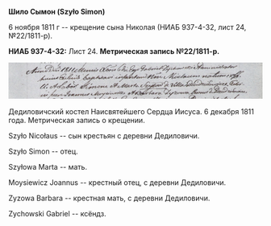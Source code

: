 **Шило Сымон (Szyło Simon)**

6 ноября 1811 г -- крещение сына Николая (НИАБ 937-4-32, лист 24,
№22/1811-р).

**НИАБ 937-4-32:** Лист 24. **Метрическая запись №22/1811-р.**

![](./media/cd90e2e5a3a613011462f427a44216be280e3bf8.png)

Дедиловичский костел Наисвятейшего Сердца Иисуса. 6 декабря 1811 года.
Метрическая запись о крещении.

Szyło Nicołaus -- сын крестьян с деревни Дедиловичи.

Szyło Simon -- отец.

Szyłowa Marta -- мать.

Moysiewicz Joannus -- крестный отец, с деревни Дедиловичи.

Zyzowa Barbara -- крестная мать, с деревни Дедиловичи.

Zychowski Gabriel -- ксёндз.
